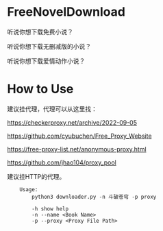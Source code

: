 # FreeNovelDownload

听说你想下载免费小说？

听说你想下载无删减版的小说？

听说你想下载爱情动作小说？

# How to Use
建议挂代理，代理可以从这里找：

https://checkerproxy.net/archive/2022-09-05

https://github.com/cyubuchen/Free_Proxy_Website

https://free-proxy-list.net/anonymous-proxy.html

https://github.com/jhao104/proxy_pool

建议挂HTTP的代理。
```
    Usage:      
        python3 downloader.py -n 斗破苍穹 -p proxy

        -h show help
        -n --name <Book Name>
        -p --proxy <Proxy File Path>
```
